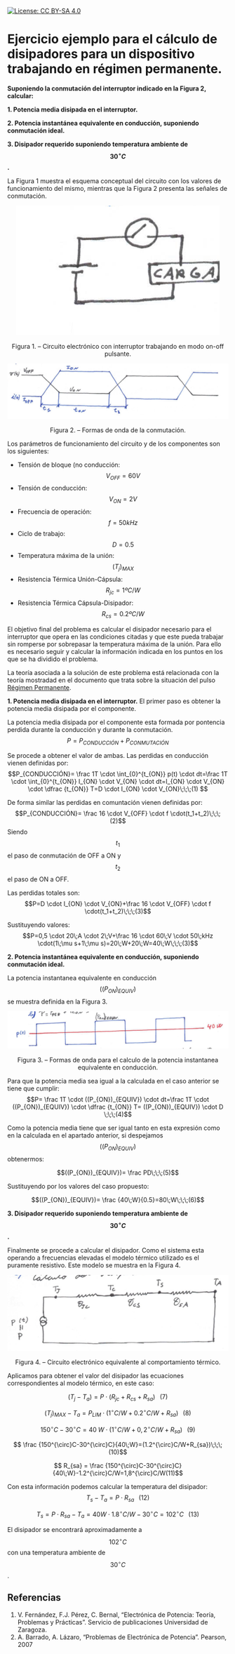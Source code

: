 <script src="https://cdn.mathjax.org/mathjax/latest/MathJax.js?config=TeX-AMS-MML_HTMLorMML" type="text/javascript"></script>

[![License: CC BY-SA 4.0](https://img.shields.io/badge/License-CC%20BY--SA%204.0-lightgrey.svg)](https://creativecommons.org/licenses/by-sa/4.0/)

# **Ejercicio ejemplo para el cálculo de disipadores para un dispositivo trabajando en régimen permanente.**

**Suponiendo la conmutación del interruptor indicado en la Figura 2, calcular:**

**1. Potencia media disipada en el interruptor.**

**2. Potencia instantánea equivalente en conducción, suponiendo conmutación ideal.**

**3. Disipador requerido suponiendo temperatura ambiente de $$30^{\circ}C$$.**

La Figura 1 muestra el esquema conceptual del circuito con los valores de funcionamiento del mismo, mientras que la Figura 2 presenta las señales de conmutación.
<p align="center">
  <img src="../../assets/img/regPer/Ej Fig1.png">
</p>
<p align = "center">Figura 1. – Circuito electrónico con interruptor trabajando en modo on-off pulsante.</p> 


<p align="center">
  <img src="../../assets/img/regPer/Ej Fig2.png">
</p>
<p align = "center">Figura 2. – Formas de onda de la conmutación.</p>

Los parámetros de funcionamiento del circuito y de los componentes son los siguientes:
* Tensión de bloque (no conducción: $$V_{OFF}=60 V$$
* Tensión de conducción:            $$V_{ON}=2 V$$
* Frecuencia de operación: $$f=50kHz$$
* Ciclo de trabajo: $$D=0.5$$
* Temperatura máxima de la unión: $$(T_j)_{MAX}$$
* Resistencia Térmica Unión-Cápsula: $$R_{jc}=1ºC/W$$
* Resistencia Térmica Cápsula-Disipador: $$R_{cs}=0.2ºC/W$$

El objetivo final del problema es calcular el disipador necesario para el interruptor que opera en las condiciones citadas y que este pueda trabajar sin romperse por sobrepasar la temperatura máxima de la unión. Para ello es necesario seguir y calcular la información indicada en los puntos en los que se ha dividido el problema.

La teoría asociada a la solución de este problema está relacionada con la teoría mostradad en el documento que trata sobre la situación del pulso [Régimen Permanente](docs/teoriaRegimenPermanente.md).

**1. Potencia media disipada en el interruptor.**
El primer paso es obtener la potencia media disipada por el componente.

La potencia media disipada por el componente esta formada por pontencia perdida durante la conducción y durante la conmutación.
$$P=P_{CONDUCCIÓN}+P_{CONMUTACIÓN}$$

Se procede a obtener el valor de ambas. Las perdidas en conducción vienen definidas por:
$$P_{CONDUCCIÓN}= \frac 1T \cdot \int_{0}^{t_{ON}} p(t) \cdot dt=\frac 1T \cdot \int_{0}^{t_{ON}} I_{ON} \cdot V_{ON} \cdot dt=I_{ON} \cdot V_{ON} \cdot \dfrac {t_{ON}} T=D \cdot I_{ON} \cdot V_{ON}\;\;\;(1) $$

De forma similar las perdidas en comuntación vienen definidas por:
$$P_{CONDUCCIÓN}= \frac 16 \cdot V_{OFF} \cdot f \cdot(t_1+t_2)\;\;\;(2)$$
Siendo $$t_1$$ el paso de conmutación de OFF a ON y $$t_2$$ el paso de ON a OFF.

Las perdidas totales son:
$$P=D \cdot I_{ON} \cdot V_{ON}+\frac 16 \cdot V_{OFF} \cdot f \cdot(t_1+t_2)\;\;\;(3)$$

Sustituyendo valores:
$$P=0,5 \cdot 20\;A \cdot 2\;V+\frac 16 \cdot 60\;V \cdot 50\;kHz \cdot(1\;\mu s+1\;\mu s)=20\;W+20\;W=40\;W\;\;\;(3)$$


**2. Potencia instantánea equivalente en conducción, suponiendo conmutación ideal.**

La potencia instantanea equivalente en conducción $$((P_{ON})_{EQUIV})$$ se muestra definida en la Figura 3.

<p align="center">
  <img src="../../assets/img/regPer/Ej Fig3.png">
</p>
<p align = "center">Figura 3. – Formas de onda para el calculo de la potencia instantanea equivalente en conducción.</p> 

Para que la potencia media sea igual a la calculada en el caso anterior se tiene que cumplir:
$$P= \frac 1T \cdot ((P_{ON})_{EQUIV}) \cdot dt=\frac 1T \cdot ((P_{ON})_{EQUIV}) \cdot \dfrac {t_{ON}} T= ((P_{ON})_{EQUIV}) \cdot D \;\;\;(4)$$

Como la potencia media tiene que ser igual tanto en esta expresión como en la calculada en el apartado anterior, si despejamos $$((P_{ON})_{EQUIV})$$ obtenermos:

$$((P_{ON})_{EQUIV})= \frac PD\;\;\;(5)$$

Sustituyendo por los valores del caso propuesto:

$$((P_{ON})_{EQUIV})= \frac {40\;W}{0.5}=80\;W\;\;\;(6)$$

**3. Disipador requerido suponiendo temperatura ambiente de $$30^{\circ}C$$.**

Finalmente se procede a calcular el disipador. Como el sistema esta operando a frecuencias elevadas el modelo térmico utilizado es el puramente resistivo. Este modelo se muestra en la Figura 4.

<p align="center">
  <img src="../../assets/img/regPer/Ej Fig4.png">
</p>
<p align = "center">Figura 4. – Circuito electrónico equivalente al comportamiento térmico.</p>

Aplicamos para obtener el valor del disipador las ecuaciones correspondientes al modelo térmico, en este caso:

$$(T_j-T_a)=P \cdot (R_{jc}+R_{cs}+R_{sa})\;\;\;(7)$$

$$(T_j)_{MAX}-T_a=P_{LIM}\cdot (1^{\circ}C/W+0.2^{\circ}C/W+R_{sa})\;\;\;(8)$$

$$150^{\circ}C-30^{\circ}C=40\;W \cdot (1^{\circ}C/W+0,2^{\circ}C/W+R_{sa})\;\;\;(9)$$

$$ \frac {150^{\circ}C-30^{\circ}C}{40\;W}=(1.2^{\circ}C/W+R_{sa})\;\;\;(10)$$

$$ R_{sa} = \frac {150^{\circ}C-30^{\circ}C}{40\;W}-1.2^{\circ}C/W=1,8^{\circ}C/W(11)$$

Con esta información podemos calcular la temperatura del disipador:
$$T_s-T_a=P \cdot R_{sa}\;\;\;(12)$$

$$T_s=P \cdot R_{sa}-T_a=40W \cdot 1.8^{\circ}C/W-30^{\circ}C=102^{\circ}C\;\;\;(13)$$

El disipador se encontrará aproximadamente a $$102^{\circ}C$$ con una temperatura ambiente de $$30^{\circ}C$$.

## Referencias
1.	V. Fernández, F.J. Pérez, C. Bernal, “Electrónica de Potencia: Teoría, Problemas y Prácticas”. Servicio de publicaciones Universidad de Zaragoza.
2.	A. Barrado, A. Lázaro, “Problemas de Electrónica de Potencia”. Pearson, 2007 